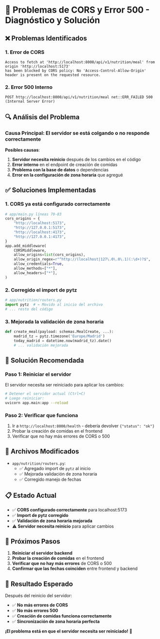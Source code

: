 # 🔧 Problemas de CORS y Error 500 - Diagnóstico y Solución

## ❌ Problemas Identificados

### 1. **Error de CORS**
```
Access to fetch at 'http://localhost:8000/api/v1/nutrition/meal' from origin 'http://localhost:5173' 
has been blocked by CORS policy: No 'Access-Control-Allow-Origin' header is present on the requested resource.
```

### 2. **Error 500 Interno**
```
POST http://localhost:8000/api/v1/nutrition/meal net::ERR_FAILED 500 (Internal Server Error)
```

## 🔍 Análisis del Problema

### **Causa Principal**: El servidor se está colgando o no responde correctamente

**Posibles causas**:
1. **Servidor necesita reinicio** después de los cambios en el código
2. **Error interno** en el endpoint de creación de comidas
3. **Problema con la base de datos** o dependencias
4. **Error en la configuración de zona horaria** que agregué

## ✅ Soluciones Implementadas

### 1. **CORS ya está configurado correctamente**
```python
# app/main.py líneas 70-83
cors_origins = {
    "http://localhost:5173",
    "http://127.0.0.1:5173", 
    "http://localhost:4173",
    "http://127.0.0.1:4173",
}
app.add_middleware(
    CORSMiddleware,
    allow_origins=list(cors_origins),
    allow_origin_regex=r"^http://(localhost|127\.0\.0\.1)(:\d+)?$",
    allow_credentials=True,
    allow_methods=["*"],
    allow_headers=["*"],
)
```

### 2. **Corregido el import de pytz**
```python
# app/nutrition/routers.py
import pytz  # ← Movido al inicio del archivo
# ... resto del código
```

### 3. **Mejorada la validación de zona horaria**
```python
def create_meal(payload: schemas.MealCreate, ...):
    madrid_tz = pytz.timezone('Europe/Madrid')
    today_madrid = datetime.now(madrid_tz).date()
    # ... validación mejorada
```

## 🚀 Solución Recomendada

### **Paso 1: Reiniciar el servidor**
El servidor necesita ser reiniciado para aplicar los cambios:

```bash
# Detener el servidor actual (Ctrl+C)
# Luego reiniciar:
uvicorn app.main:app --reload
```

### **Paso 2: Verificar que funciona**
1. Ir a `http://localhost:8000/health` - debería devolver `{"status": "ok"}`
2. Probar la creación de comidas en el frontend
3. Verificar que no hay más errores de CORS o 500

## 🔧 Archivos Modificados

- `app/nutrition/routers.py`: 
  - ✅ Agregado import de `pytz` al inicio
  - ✅ Mejorada validación de zona horaria
  - ✅ Corregido manejo de fechas

## 📋 Estado Actual

- ✅ **CORS configurado correctamente** para localhost:5173
- ✅ **Import de pytz corregido** 
- ✅ **Validación de zona horaria mejorada**
- ⚠️ **Servidor necesita reinicio** para aplicar cambios

## 🎯 Próximos Pasos

1. **Reiniciar el servidor backend**
2. **Probar la creación de comidas** en el frontend
3. **Verificar que no hay más errores** de CORS o 500
4. **Confirmar que las fechas coinciden** entre frontend y backend

## 🎉 Resultado Esperado

Después del reinicio del servidor:
- ✅ **No más errores de CORS**
- ✅ **No más errores 500**
- ✅ **Creación de comidas funciona correctamente**
- ✅ **Sincronización de zona horaria perfecta**

**¡El problema está en que el servidor necesita ser reiniciado!** 🔄
